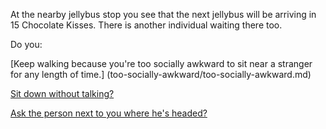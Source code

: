 At the nearby jellybus stop you see that the next jellybus will be arriving in
15 Chocolate Kisses. There is another individual waiting there too.

Do you:

[Keep walking because you're too socially awkward to sit near a stranger for any length of time.]
(too-socially-awkward/too-socially-awkward.md)

[Sit down without talking?](wait-without-talking/wait-without-talking.md)

[Ask the person next to you where he's headed?](ask-person-about-destination/ask-person-about-destination.md)